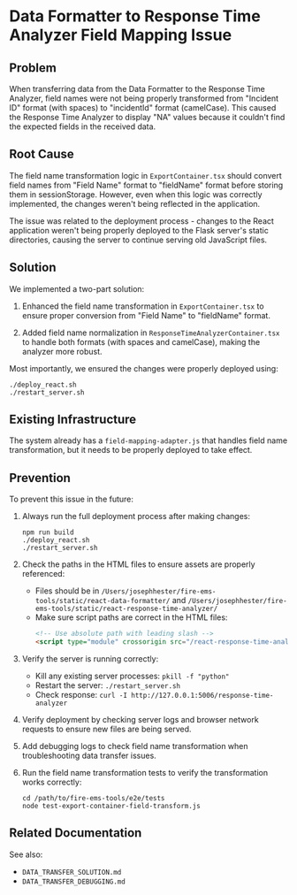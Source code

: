# Data Formatter to Response Time Analyzer Field Mapping Issue

## Problem
When transferring data from the Data Formatter to the Response Time Analyzer, field names were not being properly transformed from "Incident ID" format (with spaces) to "incidentId" format (camelCase). This caused the Response Time Analyzer to display "NA" values because it couldn't find the expected fields in the received data.

## Root Cause
The field name transformation logic in `ExportContainer.tsx` should convert field names from "Field Name" format to "fieldName" format before storing them in sessionStorage. However, even when this logic was correctly implemented, the changes weren't being reflected in the application.

The issue was related to the deployment process - changes to the React application weren't being properly deployed to the Flask server's static directories, causing the server to continue serving old JavaScript files.

## Solution
We implemented a two-part solution:

1. Enhanced the field name transformation in `ExportContainer.tsx` to ensure proper conversion from "Field Name" to "fieldName" format.
   
2. Added field name normalization in `ResponseTimeAnalyzerContainer.tsx` to handle both formats (with spaces and camelCase), making the analyzer more robust.

Most importantly, we ensured the changes were properly deployed using:
```
./deploy_react.sh
./restart_server.sh
```

## Existing Infrastructure
The system already has a `field-mapping-adapter.js` that handles field name transformation, but it needs to be properly deployed to take effect.

## Prevention
To prevent this issue in the future:

1. Always run the full deployment process after making changes:
   ```
   npm run build
   ./deploy_react.sh
   ./restart_server.sh
   ```

2. Check the paths in the HTML files to ensure assets are properly referenced:
   - Files should be in `/Users/josephhester/fire-ems-tools/static/react-data-formatter/` and `/Users/josephhester/fire-ems-tools/static/react-response-time-analyzer/`
   - Make sure script paths are correct in the HTML files:
     ```html
     <!-- Use absolute path with leading slash -->
     <script type="module" crossorigin src="/react-response-time-analyzer/assets/index-BKnw2AOe.js"></script>
     ```

3. Verify the server is running correctly:
   - Kill any existing server processes: `pkill -f "python"`
   - Restart the server: `./restart_server.sh`
   - Check response: `curl -I http://127.0.0.1:5006/response-time-analyzer`

4. Verify deployment by checking server logs and browser network requests to ensure new files are being served.

5. Add debugging logs to check field name transformation when troubleshooting data transfer issues.

6. Run the field name transformation tests to verify the transformation works correctly:
   ```
   cd /path/to/fire-ems-tools/e2e/tests
   node test-export-container-field-transform.js
   ```

## Related Documentation
See also:
- `DATA_TRANSFER_SOLUTION.md`
- `DATA_TRANSFER_DEBUGGING.md`
